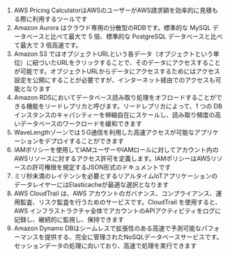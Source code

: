 1. AWS Pricing CalculatorはAWSのユーザーがAWS請求額を効率的に見積もる際に利用するツールです
2. Amazon Aurora はクラウド専用の分散型のRDBです。標準的な MySQL データベースと比べて最大で 5 倍、標準的な PostgreSQL データベースと比べて最大で 3 倍高速です。
3. Amazon S3 ではオブジェクトURLという各データ（オブジェクトという単位）に紐づいたURLをクリックすることで、そのデータにアクセスすることが可能です。オブジェクトURLからデータにアクセスするためにはアクセス設定を公開にすることが必要ですが、インターネット経由でのアクセスも可能となります
4.  Amazon RDSにおいてデータベース読み取り処理をオフロードすることができる機能をリードレプリカと呼びます。リードレプリカによって、1 つの DB インスタンスのキャパシティーを伸縮自在にスケールし、読み取り頻度の高いデータベースのワークロードを緩和できます
5.  WaveLengthゾーンでは５G通信を利用した高速アクセスが可能なアプリケーションをデプロイすることができます
6.  IAMポリシーを使用してIAMユーザーやIAMロールに対してアカウント内のAWSリソースに対するアクセス許可を定義します。IAMポリシーはAWSリソースの許可権限を規定するJSON形式のドキュメントです
7.  ミリ秒未満のレイテンシを必要とするリアルタイムIoTアプリケーションのデータレイヤーにはElasticacheが最適な選択となります
8.  AWS CloudTrail は、AWS アカウントのガバナンス、コンプライアンス、運用監査、リスク監査を行うためのサービスです。CloudTrail を使用すると、AWS インフラストラクチャ全体でアカウントのAPIアクティビティをログに記録し、継続的に監視し、保持できます
9.  Amazon Dynamo DBはシームレスで拡張性のある高速で予測可能なパフォーマンスを提供する、完全に管理されたNoSQLデータベースサービスです。セッションデータの処理に向いており、高速で処理を実行できます

